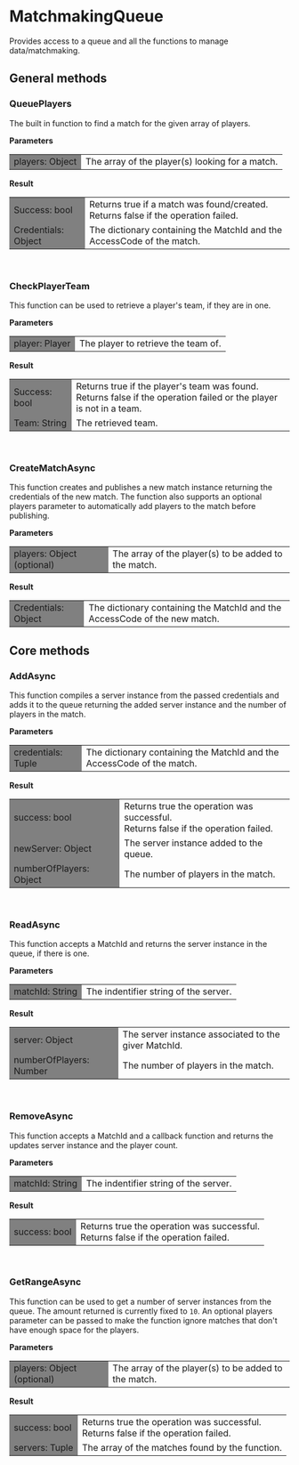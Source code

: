 # **MatchmakingQueue**

Provides access to a queue and all the functions to manage data/matchmaking.

## **General methods**
### **QueuePlayers**
The built in function to find a match for the given array of players.

**Parameters**
<table>
  <tr>
    <td style="background-color: gray">players: Object</td>
    <td>The array of the player(s) looking for a match.</td>
  </tr>
</table>

**Result**
<table>
  <tr>
    <td style="background-color: gray">Success: bool</td>
    <td>Returns true if a match was found/created.<br>
        Returns false if the operation failed.</td>
  </tr>
  <tr>
    <td style="background-color: gray">Credentials: Object</td>
    <td>The dictionary containing the MatchId and the AccessCode of the match.</td>
  </tr>
</table>

<br>

### **CheckPlayerTeam**
This function can be used to retrieve a player's team, if they are in one.

**Parameters**
<table>
  <tr>
    <td style="background-color: gray">player: Player</td>
    <td>The player to retrieve the team of.</td>
  </tr>
</table>

**Result**
<table>
  <tr>
    <td style="background-color: gray">Success: bool</td>
    <td>Returns true if the player's team was found.<br>
        Returns false if the operation failed or the player is not in a team.</td>
  </tr>
  <tr>
    <td style="background-color: gray">Team: String</td>
    <td>The retrieved team.</td>
  </tr>
</table>

<br>

### **CreateMatchAsync**
This function creates and publishes a new match instance returning the credentials of the new match. The function also supports an optional players parameter to automatically add players to the match before publishing.

**Parameters**
<table>
  <tr>
    <td style="background-color: gray">players: Object (optional)</td>
    <td>The array of the player(s) to be added to the match.</td>
  </tr>
</table>

**Result**
<table>
  <tr>
    <td style="background-color: gray">Credentials: Object</td>
    <td>The dictionary containing the MatchId and the AccessCode of the new match.</td>
  </tr>
</table>


## **Core methods**
### **AddAsync**
This function compiles a server instance from the passed credentials and adds it to the queue returning the added server instance and the number of players in the match.

**Parameters**
<table>
  <tr>
    <td style="background-color: gray">credentials: Tuple</td>
    <td>The dictionary containing the MatchId and the AccessCode of the match.</td>
  </tr>
</table>

**Result**
<table>
  <tr>
    <td style="background-color: gray">success: bool</td>
    <td>Returns true the operation was successful.<br>
        Returns false if the operation failed.</td>
  </tr>
  <tr>
    <td style="background-color: gray">newServer: Object</td>
    <td>The server instance added to the queue.</td>
  </tr>
  <tr>
    <td style="background-color: gray">numberOfPlayers: Object</td>
    <td>The number of players in the match.</td>
  </tr>
</table>

<br>

### **ReadAsync**
This function accepts a MatchId and returns the server instance in the queue, if there is one.

**Parameters**
<table>
  <tr>
    <td style="background-color: gray">matchId: String</td>
    <td>The indentifier string of the server.</td>
  </tr>
</table>

**Result**
<table>
  <tr>
    <td style="background-color: gray">server: Object</td>
    <td>The server instance associated to the giver MatchId.</td>
  </tr>
  <tr>
    <td style="background-color: gray">numberOfPlayers: Number</td>
    <td>The number of players in the match.</td>
  </tr>
</table>

<br>

### **RemoveAsync**
This function accepts a MatchId and a callback function and returns the updates server instance and the player count.

**Parameters**
<table>
  <tr>
    <td style="background-color: gray">matchId: String</td>
    <td>The indentifier string of the server.</td>
  </tr>
</table>

**Result**
<table>
  <tr>
    <td style="background-color: gray">success: bool</td>
    <td>Returns true the operation was successful.<br>
        Returns false if the operation failed.</td>
  </tr>
</table>

<br>

### **GetRangeAsync**
This function can be used to get a number of server instances from the queue. The amount returned is currently fixed to `10`. An optional players parameter can be passed to make the function ignore matches that don't have enough space for the players.

**Parameters**
<table>
  <tr>
    <td style="background-color: gray">players: Object (optional)</td>
    <td>The array of the player(s) to be added to the match.</td>
  </tr>
</table>

**Result**
<table>
  <tr>
    <td style="background-color: gray">success: bool</td>
    <td>Returns true the operation was successful.<br>
        Returns false if the operation failed.</td>
  </tr>
  <tr>
    <td style="background-color: gray">servers: Tuple</td>
    <td>The array of the matches found by the function.</td>
  </tr>
</table>